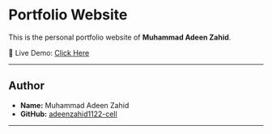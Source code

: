 # Portfolio Website

This is the personal portfolio website of **Muhammad Adeen Zahid**.

🔗 Live Demo: [Click Here](https://adeenzahid1122-cell.github.io/Portfolio-Website/)

---

## Author
- **Name:** Muhammad Adeen Zahid  
- **GitHub:** [adeenzahid1122-cell](https://github.com/adeenzahid1122-cell)

---
